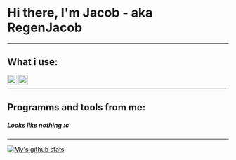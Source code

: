 # Hi there, I'm Jacob - aka RegenJacob
---
## What i use:
[<img align="left" alt="Gentoo Linux" width="22px" src="https://simpleicons.org/icons/gentoo.svg" />][linux]
[<img align="left" alt="NeoVim" width="22px" src="https://simpleicons.org/icons/neovim.svg" />][nvim]<br />

---

## Programms and tools from me:
##### Looks like nothing :c

---

[linux]: https://www.gentoo.org/
[nvim]: https://neovim.io/

[![My's github stats](https://github-readme-stats.vercel.app/api?username=RegenJacob)](https://github.com/anuraghazra/github-readme-stats)
